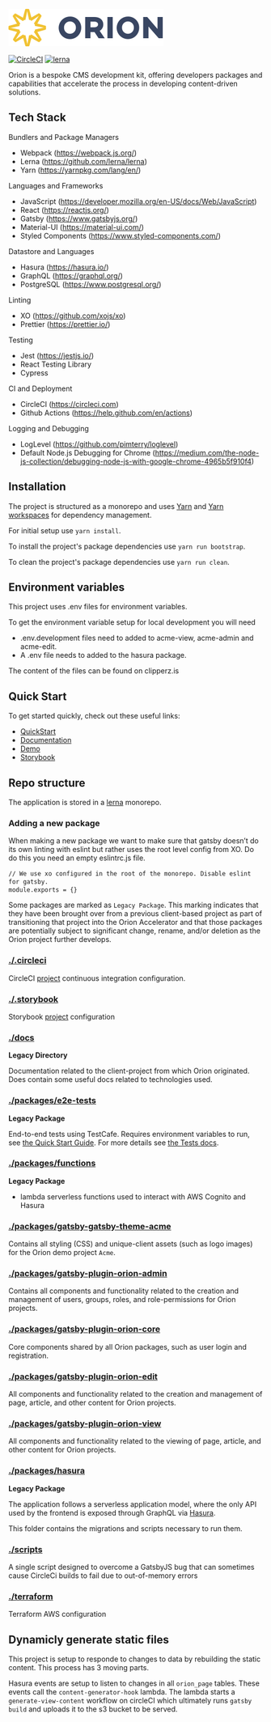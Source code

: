 [![Logo][logo-img]][docs]

[![CircleCI](https://circleci.com/gh/nearform/orion.svg?style=svg&circle-token=0ce58bd80ab2db1fd16b1eca28dba58c62588a74)](https://circleci.com/gh/nearform/orion)
[![lerna](https://img.shields.io/badge/maintained%20with-lerna-cc00ff.svg)](https://lernajs.io/)

Orion is a bespoke CMS development kit, offering developers packages and capabilities that accelerate the process in developing content-driven solutions.

## Tech Stack

Bundlers and Package Managers

- Webpack (https://webpack.js.org/)
- Lerna (https://github.com/lerna/lerna)
- Yarn (https://yarnpkg.com/lang/en/)

Languages and Frameworks

- JavaScript (https://developer.mozilla.org/en-US/docs/Web/JavaScript)
- React (https://reactjs.org/)
- Gatsby (https://www.gatsbyjs.org/)
- Material-UI (https://material-ui.com/)
- Styled Components (https://www.styled-components.com/)

Datastore and Languages

- Hasura (https://hasura.io/)
- GraphQL (https://graphql.org/)
- PostgreSQL (https://www.postgresql.org/)

Linting

- XO (https://github.com/xojs/xo)
- Prettier (https://prettier.io/)

Testing

- Jest (https://jestjs.io/)
- React Testing Library
- Cypress

CI and Deployment

- CircleCI (https://circleci.com)
- Github Actions (https://help.github.com/en/actions)

Logging and Debugging

- LogLevel (https://github.com/pimterry/loglevel)
- Default Node.js Debugging for Chrome (https://medium.com/the-node-js-collection/debugging-node-js-with-google-chrome-4965b5f910f4)

## Installation

The project is structured as a monorepo and uses [Yarn](https://yarnpkg.com/lang/en/) and [Yarn workspaces](https://yarnpkg.com/en/docs/workspaces) for dependency management.

For initial setup use `yarn install`.

To install the project's package dependencies use `yarn run bootstrap`.

To clean the project's package dependencies use `yarn run clean`.

## Environment variables

This project uses .env files for environment variables.

To get the environment variable setup for local development you will need

- .env.development files need to added to acme-view, acme-admin and acme-edit.
- A .env file needs to added to the hasura package.

The content of the files can be found on clipperz.is

## Quick Start

To get started quickly, check out these useful links:

- [QuickStart](https://github.com/nearform/orion/tree/master/docs/quick-start)
- [Documentation][docs]
- [Demo](https://orion.nearform.com)
- [Storybook](https://orion-storybook.nearform.com)

## Repo structure

The application is stored in a [lerna](https://github.com/lerna/lerna) monorepo.

### Adding a new package

When making a new package we want to make sure that gatsby doesn’t do its own linting with eslint but rather uses the root level config from XO. Do do this you need an empty eslintrc.js file.

```lang javascript
// We use xo configured in the root of the monorepo. Disable eslint for gatsby.
module.exports = {}
```

Some packages are marked as `Legacy Package`. This marking indicates that they have been brought over from a previous
client-based project as part of transitioning that project into the Orion Accelerator and that those packages are potentially
subject to significant change, rename, and/or deletion as the Orion project further develops.

### [./.circleci](./.circleci)

CircleCI [project](https://circleci.com/gh/nearform/orion) continuous integration configuration.

### [./.storybook](./.storybook)

Storybook [project](https://orion-storybook.nearform.com) configuration

### [./docs](./docs)

**Legacy Directory**

Documentation related to the client-project from which Orion originated. Does contain some useful docs related to technologies used.

### [./packages/e2e-tests](./packages/e2e-tests)

**Legacy Package**

End-to-end tests using TestCafe. Requires environment variables to run, see
[the Quick Start Guide](/docs/quick-start#2-configure). For more details see [the Tests docs](/docs/tests#end-to-end-tests).

### [./packages/functions](./packages/functions)

**Legacy Package**

- lambda serverless functions used to interact with AWS Cognito and Hasura

### [./packages/gatsby-gatsby-theme-acme](./packages/gatsby-gatsby-theme-acme)

Contains all styling (CSS) and unique-client assets (such as logo images) for the Orion demo project `Acme`.

### [./packages/gatsby-plugin-orion-admin](./packages/gatsby-plugin-orion-admin)

Contains all components and functionality related to the creation and management of users, groups, roles,
and role-permissions for Orion projects.

### [./packages/gatsby-plugin-orion-core](./packages/gatsby-plugin-orion-core)

Core components shared by all Orion packages, such as user login and registration.

### [./packages/gatsby-plugin-orion-edit](./packages/gatsby-plugin-orion-edit)

All components and functionality related to the creation and management of page, article, and other content
for Orion projects.

### [./packages/gatsby-plugin-orion-view](./packages/gatsby-plugin-orion-view)

All components and functionality related to the viewing of page, article, and other content for Orion projects.

### [./packages/hasura](./packages/hasura)

**Legacy Package**

The application follows a serverless application model, where the only API used by the frontend is exposed through GraphQL via [Hasura](https://hasura.io).

This folder contains the migrations and scripts necessary to run them.

### [./scripts](./scripts)

A single script designed to overcome a GatsbyJS bug that can sometimes cause CircleCi builds to fail due to out-of-memory errors

### [./terraform](./terraform)

Terraform AWS configuration

[logo-img]: docs/images/Accel_Logo_Orion.svg
[docs]: https://nf-orion.netlify.com/#/

## Dynamicly generate static files

This project is setup to responde to changes to data by rebuilding the static content. This process has 3 moving parts.

Hasura events are setup to listen to changes in all `orion_page` tables. These events call the `content-generator-hook` lambda. The lambda starts a `generate-view-content` workflow on circleCI which ultimately runs `gatsby build` and uploads it to the s3 bucket to be served.
